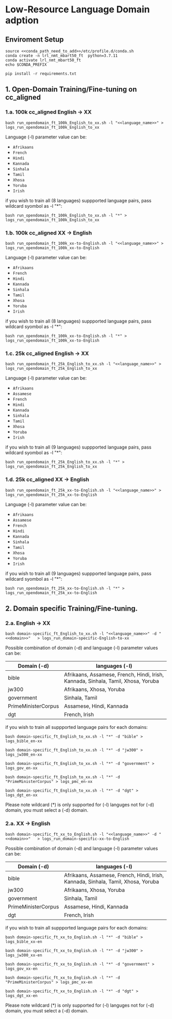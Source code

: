 
# Low-Resource Language Domain adption

## Enviroment Setup

    source <<conda_path_need_to_add>>/etc/profile.d/conda.sh
    conda create -n lrl_nmt_mbart50_ft  python=3.7.11
    conda activate lrl_nmt_mbart50_ft
    echo $CONDA_PREFIX
    
    pip install -r requirements.txt 


## 1. Open-Domain Training/Fine-tuning on cc_aligned

### 1.a. 100k cc_aligned English &#8594; XX

<!--The script `run_opendomain_ft_English_to_xx.sh` renamed to `run_opendomain_ft_100k_English_to_xx.sh`. -->

    bash run_opendomain_ft_100k_English_to_xx.sh -l "<<language_name>>" > logs_run_opendomain_ft_100k_English_to_xx

Language (-l) parameter value can be: 
- `Afrikaans`
- `French`
- `Hindi`
- `Kannada`
- `Sinhala`
- `Tamil`
- `Xhosa`
- `Yoruba`
- `Irish`

if you wish to train all (8 languages) suppported language pairs, pass wildcard syombol as -l "*": 

    bash run_opendomain_ft_100k_English_to_xx.sh -l "*" > logs_run_opendomain_ft_100k_English_to_xx



### 1.b. 100k cc_aligned XX &#8594; English


    bash run_opendomain_ft_100k_xx-to-English.sh -l "<<language_name>>" > logs_run_opendomain_ft_100k_xx-to-English

Language (-l) parameter value can be: 
- `Afrikaans`
- `French`
- `Hindi`
- `Kannada`
- `Sinhala`
- `Tamil`
- `Xhosa`
- `Yoruba`
- `Irish`

if you wish to train all (8 languages) suppported language pairs, pass wildcard syombol as -l "*": 

    bash run_opendomain_ft_100k_xx-to-English.sh -l "*" > logs_run_opendomain_ft_100k_xx-to-English




### 1.c. 25k cc_aligned English &#8594; XX

    bash run_opendomain_ft_25k_English_to_xx.sh -l "<<language_name>>" > logs_run_opendomain_ft_25k_English_to_xx

Language (-l) parameter value can be: 
- `Afrikaans`
- `Assamese`
- `French`
- `Hindi`
- `Kannada`
- `Sinhala`
- `Tamil`
- `Xhosa`
- `Yoruba`
- `Irish`

if you wish to train all (9 languages) suppported language pairs, pass wildcard syombol as -l "*": 

    bash run_opendomain_ft_25k_English_to_xx.sh -l "*" > logs_run_opendomain_ft_25k_English_to_xx



### 1.d. 25k cc_aligned XX &#8594; English

    bash run_opendomain_ft_25k_xx-to-English.sh -l "<<language_name>>" > logs_run_opendomain_ft_25k_xx-to-English

Language (-l) parameter value can be: 
- `Afrikaans`
- `Assamese`
- `French`
- `Hindi`
- `Kannada`
- `Sinhala`
- `Tamil`
- `Xhosa`
- `Yoruba`
- `Irish`

if you wish to train all (9 languages) suppported language pairs, pass wildcard syombol as -l "*": 

    bash run_opendomain_ft_25k_xx-to-English.sh -l "*" > logs_run_opendomain_ft_25k_xx-to-English



## 2. Domain specific Training/Fine-tuning. 

### 2.a. English &#8594; XX

    bash domain-specific_ft_English_to_xx.sh -l "<<language_name>>" -d "<<domain>>"   > logs_run_domain-specific-English-to-xx

Possible combination of domain (-d) and language (-l) parameter values can be: 

| Domain (-d)  | languages (-l) |
| ------------- | ------------- |
| bible  | Afrikaans, Assamese, French, Hindi, Irish, Kannada, Sinhala, Tamil, Xhosa, Yoruba  |
| jw300  | Afrikaans, Xhosa, Yoruba  |
| government  | Sinhala, Tamil  |
| PrimeMinisterCorpus  | Assamese, Hindi, Kannada  |
| dgt  | French, Irish   |


if you wish to train all suppported language pairs for each domains: 

    bash domain-specific_ft_English_to_xx.sh -l "*" -d "bible" > logs_bible_en-xx

    bash domain-specific_ft_English_to_xx.sh -l "*" -d "jw300" > logs_jw300_en-xx
    
    bash domain-specific_ft_English_to_xx.sh -l "*" -d "government" > logs_gov_en-xx
    
    bash domain-specific_ft_English_to_xx.sh -l "*" -d "PrimeMinisterCorpus" > logs_pmc_en-xx
    
    bash domain-specific_ft_English_to_xx.sh -l "*" -d "dgt" > logs_dgt_en-xx

Please note wildcard (*) is only supported for (-l) languges not for (-d) domain, you must select a (-d) domain.


### 2.a. XX &#8594; English 

    bash domain-specific_ft_xx_to_English.sh -l "<<language_name>>" -d "<<domain>>"   > logs_run_domain-specific-xx-to-English

Possible combination of domain (-d) and language (-l) parameter values can be: 

| Domain (-d)  | languages (-l) |
| ------------- | ------------- |
| bible  | Afrikaans, Assamese, French, Hindi, Irish, Kannada, Sinhala, Tamil, Xhosa, Yoruba  |
| jw300  | Afrikaans, Xhosa, Yoruba  |
| government  | Sinhala, Tamil  |
| PrimeMinisterCorpus  | Assamese, Hindi, Kannada  |
| dgt  | French, Irish   |


if you wish to train all suppported language pairs for each domains: 

    bash domain-specific_ft_xx_to_English.sh -l "*" -d "bible" > logs_bible_xx-en

    bash domain-specific_ft_xx_to_English.sh -l "*" -d "jw300" > logs_jw300_xx-en
    
    bash domain-specific_ft_xx_to_English.sh -l "*" -d "government" > logs_gov_xx-en
    
    bash domain-specific_ft_xx_to_English.sh -l "*" -d "PrimeMinisterCorpus" > logs_pmc_xx-en
    
    bash domain-specific_ft_xx_to_English.sh -l "*" -d "dgt" > logs_dgt_xx-en

Please note wildcard (*) is only supported for (-l) languges not for (-d) domain, you must select a (-d) domain.



